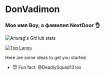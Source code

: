 # DonVadimon
### Мое имя Boy, а фамилия NextDoor 👌
![Anurag's GitHub stats](https://github-readme-stats.vercel.app/api?username=DonVadimon&count_private=true&show_icons=true&theme=monokai)

[![Top Langs](https://github-readme-stats.vercel.app/api/top-langs/?username=DonVadimon&exclude_repo=killer&layout=compact&theme=monokai)](https://github.com/anuraghazra/github-readme-stats)

Here are some ideas to get you started:
- 😈 Fun fact: @DeadlySquad13 lox
